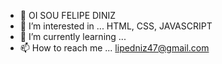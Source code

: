 - 👋 OI SOU FELIPE DINIZ
- 👀 I’m interested in ... HTML, CSS, JAVASCRIPT
- 🌱 I’m currently learning ...
- 📫 How to reach me ... lipedniz47@gmail.com

<!---
lipedniz47/lipedniz47 is a ✨ special ✨ repository because its `README.md` (this file) appears on your GitHub profile.
You can click the Preview link to take a look at your changes.
--->
